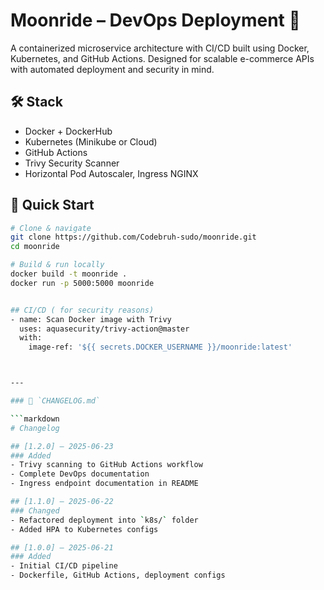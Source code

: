 # Moonride – DevOps Deployment 🚀

A containerized microservice architecture with CI/CD built using Docker, Kubernetes, and GitHub Actions. Designed for scalable e-commerce APIs with automated deployment and security in mind.

## 🛠️ Stack
- Docker + DockerHub
- Kubernetes (Minikube or Cloud)
- GitHub Actions
- Trivy Security Scanner
- Horizontal Pod Autoscaler, Ingress NGINX

## 🚀 Quick Start

```bash
# Clone & navigate
git clone https://github.com/Codebruh-sudo/moonride.git
cd moonride

# Build & run locally
docker build -t moonride .
docker run -p 5000:5000 moonride


## CI/CD ( for security reasons)
- name: Scan Docker image with Trivy
  uses: aquasecurity/trivy-action@master
  with:
    image-ref: '${{ secrets.DOCKER_USERNAME }}/moonride:latest'



---

### 📓 `CHANGELOG.md`

```markdown
# Changelog

## [1.2.0] – 2025-06-23
### Added
- Trivy scanning to GitHub Actions workflow
- Complete DevOps documentation
- Ingress endpoint documentation in README

## [1.1.0] – 2025-06-22
### Changed
- Refactored deployment into `k8s/` folder
- Added HPA to Kubernetes configs

## [1.0.0] – 2025-06-21
### Added
- Initial CI/CD pipeline
- Dockerfile, GitHub Actions, deployment configs

